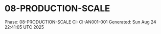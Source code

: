 # 08-PRODUCTION-SCALE
Phase: 08-PRODUCTION-SCALE
CI: CI-AN001-001
Generated: Sun Aug 24 22:41:05 UTC 2025
